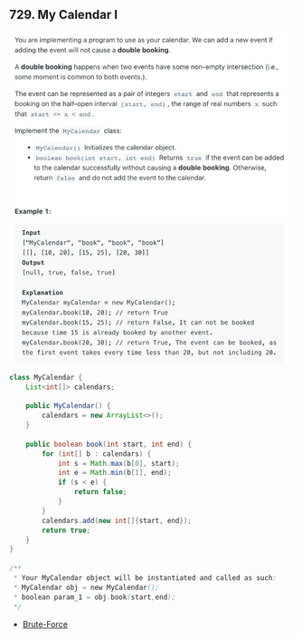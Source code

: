 ## 729. My Calendar I
![](img/2022-09-06-23-13-56.png)

```java
class MyCalendar {
    List<int[]> calendars;

    public MyCalendar() {
        calendars = new ArrayList<>();
    }
    
    public boolean book(int start, int end) {
        for (int[] b : calendars) {
            int s = Math.max(b[0], start);
            int e = Math.min(b[1], end);
            if (s < e) {
                return false;
            }
        }
        calendars.add(new int[]{start, end});
        return true;
    }
}

/**
 * Your MyCalendar object will be instantiated and called as such:
 * MyCalendar obj = new MyCalendar();
 * boolean param_1 = obj.book(start,end);
 */
```

- [Brute-Force](https://leetcode.com/problems/my-calendar-i/discuss/1262664/Easy-Solutions-w-Explanation-and-Diagram-or-Brute-Force-and-Binary-Search-Approach)